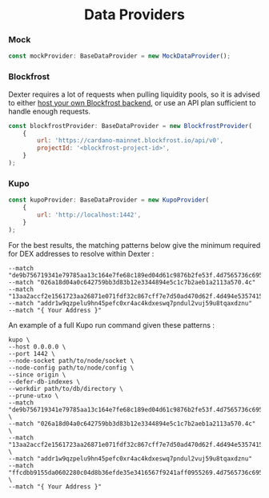 <p align="center">
  <h1 align="center">Data Providers</h1>
</p>

### Mock

```js
const mockProvider: BaseDataProvider = new MockDataProvider();
```

### Blockfrost
Dexter requires a lot of requests when pulling liquidity pools, so it is advised to either [host your own Blockfrost backend](https://github.com/blockfrost/blockfrost-backend-ryo), 
or use an API plan sufficient to handle enough requests.
```js
const blockfrostProvider: BaseDataProvider = new BlockfrostProvider(
    {
        url: 'https://cardano-mainnet.blockfrost.io/api/v0',
        projectId: '<blockfrost-project-id>',
    }
);
```

### Kupo

```js
const kupoProvider: BaseDataProvider = new KupoProvider(
    {
        url: 'http://localhost:1442',
    }
);
```

For the best results, the matching patterns below give the minimum required for DEX addresses
to resolve within Dexter :
```
--match "de9b756719341e79785aa13c164e7fe68c189ed04d61c9876b2fe53f.4d7565736c69537761705f414d4d"
--match "026a18d04a0c642759bb3d83b12e3344894e5c1c7b2aeb1a2113a570.4c"
--match "13aa2accf2e1561723aa26871e071fdf32c867cff7e7d50ad470d62f.4d494e53574150" 
--match "addr1w9qzpelu9hn45pefc0xr4ac4kdxeswq7pndul2vuj59u8tqaxdznu"
--match "{ Your Address }"
```

An example of a full Kupo run command given these patterns :
```
kupo \
--host 0.0.0.0 \
--port 1442 \
--node-socket path/to/node/socket \
--node-config path/to/node/config \
--since origin \
--defer-db-indexes \
--workdir path/to/db/directory \
--prune-utxo \
--match "de9b756719341e79785aa13c164e7fe68c189ed04d61c9876b2fe53f.4d7565736c69537761705f414d4d" \
--match "026a18d04a0c642759bb3d83b12e3344894e5c1c7b2aeb1a2113a570.4c" \
--match "13aa2accf2e1561723aa26871e071fdf32c867cff7e7d50ad470d62f.4d494e53574150" \
--match "addr1w9qzpelu9hn45pefc0xr4ac4kdxeswq7pndul2vuj59u8tqaxdznu"
--match "ffcdbb9155da0602280c04d8b36efde35e3416567f9241aff0955269.4d7565736c69537761705f414d4d" \
--match "{ Your Address }"
```
